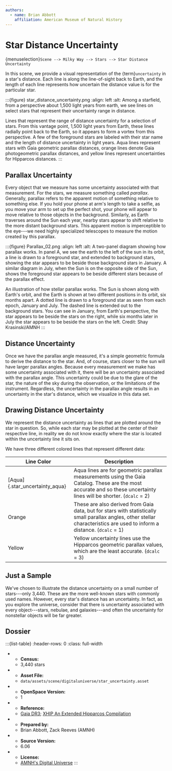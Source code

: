 ```yaml
---
authors:
  - name: Brian Abbott
    affiliation: American Museum of Natural History
---
```



# Star Distance Uncertainty


{menuselection}`Scene --> Milky Way --> Stars --> Star Distance Uncertainty`


In this scene, we provide a visual representation of the {term}`uncertainty` in a star's distance. Each line is along the line-of-sight back to Earth, and the length of each line represents how uncertain the distance value is for the particular star.



:::{figure} star_distance_uncertainty.png
:align: left
:alt: Among a starfield, from a perspective about 1,500 light years from earth, we see lines on select stars that represent their uncertainty range in distance. 

Lines that represent the range of distance uncertainty for a selection of stars. From this vantage point, 1,500 light years from Earth, these lines radially point back to the Earth, so it appears to form a vortex from this perspective. A few of the foreground stars are labeled with their star name and the length of distance uncertainty in light years. Aqua lines represent stars with Gaia geometric parallax distances, orange lines denote Gaia photogeometric parallax distances, and yellow lines represent uncertainties for Hipparcos distances.
:::



## Parallax Uncertainty

Every object that we measure has some uncertainty associated with that measurement. For the stars, we measure something called _parallax_. Generally, parallax refers to the apparent motion of something relative to something else. If you hold your phone at arm's length to take a selfie, as you move your arm to set up the perfect shot, your phone will appear to move relative to those objects in the background. Similarly, as Earth traverses around the Sun each year, nearby stars appear to shift relative to the more distant background stars. This apparent motion is imperceptible to the eye---we need highly specialized telescopes to measure the motion created by this parallax.

:::{figure} Parallax_02.png
:align: left
:alt: A two-panel diagram showing how parallax works. In panel A, we see the earth to the left of the sun in its orbit, a line is drawn to a foreground star, and extended to background stars, showing the star appears to be beside those background stars in January. A similar diagram in July, when the Sun is on the opposite side of the Sun, shows the foreground star appears to be beside different stars because of the parallax effect.

An illustration of how stellar parallax works. The Sun is shown along with Earth's orbit, and the Earth is shown at two different positions in its orbit, six months apart. A dotted line is drawn to a foreground star as seen from each epoch, January and July. The dashed line is extended out to the background stars. You can see in January, from Earth's perspective, the star appears to be beside the stars on the right, while six months later in July the star appears to be beside the stars on the left. Credit: Shay Krasinski/AMNH
:::



## Distance Uncertainty

Once we have the parallax angle measured, it's a simple geometric formula to derive the distance to the star. And, of course, stars closer to the sun will have larger parallax angles. Because every measurement we make has some uncertainty associated with it, there will be an uncertainty associated with the parallax angle. This uncertainty could be due to the glare of the star, the nature of the sky during the observation, or the limitations of the instrument. Regardless, the uncertainty in the parallax angle results in an uncertainty in the star's distance, which we visualize in this data set.



## Drawing Distance Uncertainty

We represent the distance uncertainty as lines that are plotted around the star in question. So, while each star may be plotted at the center of their respective line, in reality we do not know exactly where the star is located within the uncertainty line it sits on.

We have three different colored lines that represent different data:

| Line Color | Description |
| ---------- | ----------- |
| [Aqua]{.star_uncertainty_aqua}       | Aqua lines are for geometric parallax measurements using the Gaia Catalog. These are the most accurate and so these uncertainty lines will be shorter. (`dcalc` = 2) |
| Orange     | These are also derived from Gaia data, but for stars with statistically small parallax angles, other stellar characteristics are used to inform a distance. (`dcalc` = 1) |
| Yellow     | Yellow uncertainty lines use the Hipparcos geometric parallax values, which are the least accurate. (`dcalc` = 3) |


## Just a Sample

We've chosen to illustrate the distance uncertainty on a small number of stars---only 3,440. These are the more well-known stars with commonly used names. However, every star's distance has an uncertainty. In fact, as you explore the universe, consider that there is uncertainty associated with every object---stars, nebulae, and galaxies---and often the uncertainty for nonstellar objects will be far greater. 




## Dossier
:::{list-table}
:header-rows: 0
:class: full-width

* - **Census:**
  - 3,440 stars
* - **Asset File:**
  - `data/assets/scene/digitaluniverse/star_uncertainty.asset`
* - **OpenSpace Version:**
  - 1
* - **Reference:**
  - [Gaia DR3](https://doi.org/10.5270/esa-qa4lep3); [XHIP An Extended Hipparcos Compilation](https://ui.adsabs.harvard.edu/link_gateway/2012AstL...38..331A/doi:10.48550/arXiv.1108.4971)
* - **Prepared by:**
  - Brian Abbott, Zack Reeves (AMNH)
* - **Source Version:**
  - 6.06
* - **License:**
  - [AMNH's Digital Universe](https://www.amnh.org/research/hayden-planetarium/digital-universe/download/digital-universe-license)
:::
